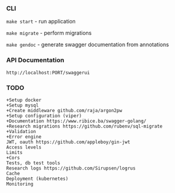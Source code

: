 ### CLI

`make start` - run application

`make migrate` - perform migrations

`make gendoc` - generate swagger documentation from annotations

### API Documentation

`http://localhost:PORT/swaggerui`


### TODO

```
+Setup docker
+Setup mysql
+Create middleware github.com/raja/argon2pw
+Setup configuration (viper)
+Documentation https://www.ribice.ba/swagger-golang/
+Research migrations https://github.com/rubenv/sql-migrate
+Validation
+Error engine
JWT, oauth https://github.com/appleboy/gin-jwt
Access levels
Limits
+Cors
Tests, db test tools
Research logs https://github.com/Sirupsen/logrus
Cache
Deployment (kubernetes)
Monitoring
```